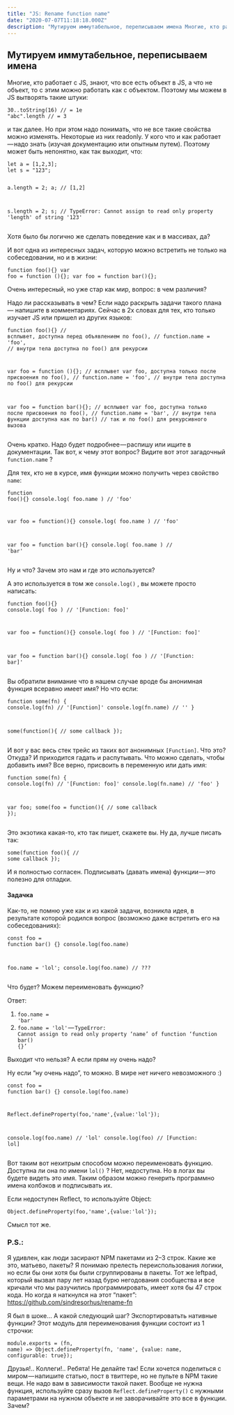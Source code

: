 ```yaml
---
title: "JS: Rename function name"
date: "2020-07-07T11:18:18.000Z"
description: "Мутируем иммутабельное, переписываем имена Многие, кто работает с JS, знают, что все есть объект в JS, а что не объект, то с эти"
---
```


<h2 id="-">Мутируем иммутабельное, переписываем имена</h2><p>Многие, кто работает с JS, знают, что все есть объект в JS, а что не объект, то с этим можно работать как с объектом. Поэтому мы можем в JS вытворять такие штуки:</p><pre><code class="language-javascript">30..toString(16) // = 1e
"abc".length // = 3</code></pre><p>и так далее. Но при этом надо понимать, что не все такие свойства можно изменять. Некоторые из них readonly. У кого что и как работает — надо знать (изучая документацию или опытным путем). Поэтому может быть непонятно, как так выходит, что:</p><pre><code class="language-javascript">let a = [1,2,3];
let s = "123";

a.length = 2;
a; // [1,2]

s.length = 2;
s; // TypeError: Cannot assign to read only property 'length' of string '123'</code></pre><p>Хотя было бы логично же сделать поведение как и в массивах, да?</p><p>И вот одна из интересных задач, которую можно встретить не только на собеседовании, но и в жизни:</p><pre><code class="language-javascript">function foo(){}
var foo = function (){};
var foo = function bar(){};</code></pre><p>Очень интересный, но уже стар как мир, вопрос: в чем различия?</p><p>Надо ли рассказывать в чем? Если надо раскрыть задачи такого плана— напишите в комментариях. Сейчас в 2х словах для тех, кто только изучает JS или пришел из других языков:</p><pre><code class="language-javascript">function foo(){}
// всплывет, доступна перед объявлением по foo(),
// function.name = 'foo',
// внутри тела доступна по foo() для рекурсии

var foo = function (){};
// всплывет var foo, доступна только после присвоения по foo(), 
// function.name = 'foo',
// внутри тела доступна по foo() для рекурсии

var foo = function bar(){};
// всплывет var foo, доступна только после присвоения по foo(), 
// function.name = 'bar',
// внутри тела функции доступна как по bar()
// так и по foo() для рекурсивного вызова</code></pre><p>Очень кратко. Надо будет подробнее — распишу или ищите в документации. Так вот, к чему этот вопрос? Видите вот этот загадочный <code>function.name</code> ?</p><p>Для тех, кто не в курсе, имя функции можно получить через свойство <code>name</code>:</p><pre><code class="language-javascript">function foo(){}
console.log( foo.name ) // 'foo'

var foo = function(){}
console.log( foo.name ) // 'foo'

var foo = function bar(){}
console.log( foo.name ) // 'bar'</code></pre><p>Ну и что? Зачем это нам и где это используется?</p><p>А это используется в том же <code>console.log()</code> , вы можете просто написать:</p><pre><code class="language-javascript">function foo(){}
console.log( foo ) // '[Function: foo]'

var foo = function(){}
console.log( foo ) // '[Function: foo]'

var foo = function bar(){}
console.log( foo ) // '[Function: bar]'</code></pre><p>Вы обратили внимание что в нашем случае вроде бы анонимная функция всеравно имеет имя? Но что если:</p><pre><code class="language-javascript">function some(fn) {
  console.log(fn) // '[Function]'
  console.log(fn.name) // ''
}

some(function(){
  // some callback
});</code></pre><p>И вот у вас весь стек трейс из таких вот анонимных <code>[Function]</code>. Что это? Откуда? И приходится гадать и распутывать. Что можно сделать, чтобы добавить имя? Все верно, присвоить в переменную или дать имя:</p><pre><code class="language-javascript">function some(fn) {
  console.log(fn) // '[Function: foo]'
  console.log(fn.name) // 'foo'
}

var foo;
some(foo = function(){
  // some callback
});</code></pre><p>Это экзотика какая-то, кто так пишет, скажете вы. Ну да, лучше писать так:</p><pre><code class="language-javascript">some(function foo(){
  // some callback
});</code></pre><p>И я полностью согласен. Подписывать (давать имена) функции — это полезно для отладки.</p><h4 id="--1">Задачка</h4><p>Как-то, не помню уже как и из какой задачи, возникла идея, в результате которой родился вопрос (возможно даже встретить его на собеседованиях):</p><pre><code class="language-javascript">const foo = function bar() {}
console.log(foo.name)

foo.name = 'lol';
console.log(foo.name) // ???</code></pre><p>Что будет? Можем переименовать функцию?</p><p>Ответ:</p><ol><li><code>foo.name = 'bar'</code></li><li><code>foo.name = 'lol'</code> — <code>TypeError: Cannot assign to read only property ‘name’ of function ‘function bar() {}’</code></li></ol><p>Выходит что нельзя? А если прям ну очень надо?</p><p>Ну если “ну очень надо”, то можно. В мире нет ничего невозможного :)</p><pre><code class="language-javascript">const foo = function bar() {}
console.log(foo.name)

Reflect.defineProperty(foo,'name',{value:'lol'});

console.log(foo.name) // 'lol'
console.log(foo) // [Function: lol]</code></pre><p>Вот таким вот нехитрым способом можно переименовать функцию. Доступна ли она по имени <code>lol()</code> ? Нет, недоступна. Но в логах вы будете видеть это имя. Таким образом можно генерить программно имена колбэков и подписывать их.</p><p>Если недоступен Reflect, то используйте Object:</p><pre><code class="language-javascript">Object.defineProperty(foo,'name',{value:'lol'});</code></pre><p>Смысл тот же.</p><h3 id="p-s-">P.S.:</h3><p>Я удивлен, как люди засирают NPM пакетами из 2–3 строк. Какие же это, матьево, пакеты? Я понимаю прелесть переиспользования логики, но если бы они хотя бы были сгруппированы в пакеты. Тот же leftpad, который вызвал пару лет назад бурю негодования сообщества и все кричали что мы разучились программировать, имеет хотя бы 47 строк кода. Но когда я наткнулся на этот “пакет”: <a href="https://github.com/sindresorhus/rename-fn" rel="nofollow noopener">https://github.com/sindresorhus/rename-fn</a></p><p>Я был в шоке… А какой следующий шаг? Экспортироватьть нативные функции? Этот модуль для переименования функции состоит из 1 строчки:</p><pre><code class="language-javascript">module.exports = (fn, name) =&gt; Object.defineProperty(fn, 'name', {value: name, configurable: true});</code></pre><p>Друзья!.. Коллеги!.. Ребята! Не делайте так! Если хочется поделиться с миром — напишите статью, пост в твиттере, но не пульте в NPM такие вещи. Не надо вам в зависимости такой пакет. Вообще не нужна функция, используйте сразу вызов <code>Reflect.defineProperty()</code> с нужными параметрами на нужном объекте и не заворачивайте это все в функции. Зачем?</p>

